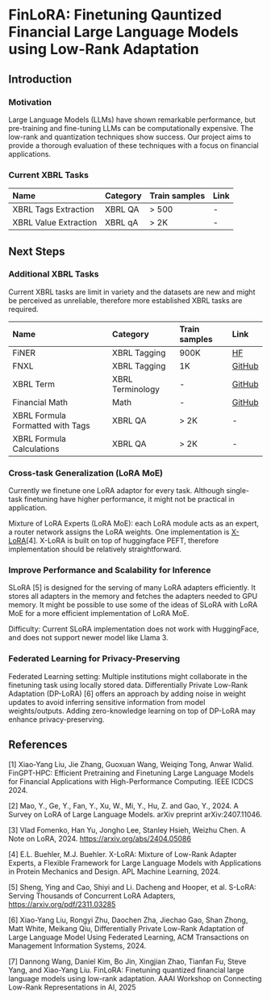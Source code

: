 # FinLoRA: Finetuning Qauntized Financial Large Language Models using Low-Rank Adaptation

## Introduction

### Motivation

Large Language Models (LLMs) have shown remarkable performance, but pre-training and fine-tuning LLMs can be
computationally expensive. The low-rank and quantization techniques show success. Our project aims to provide a thorough
evaluation of these techniques with a focus on financial applications.

### Current XBRL Tasks

| Name                  | Category | Train samples | Link |
|:----------------------|:---------|:--------------|:-----|
| XBRL Tags Extraction  | XBRL QA  | > 500         | -    |
| XBRL Value Extraction | XBRL qA  | > 2K          | -    |

## Next Steps

### Additional XBRL Tasks

Current XBRL tasks are limit in variety and the datasets are new and might be perceived as unreliable, therefore more
established XBRL tasks are required.

| Name                             | Category         | Train samples | Link                                                                                                                          |
|:---------------------------------|:-----------------|:--------------|:------------------------------------------------------------------------------------------------------------------------------|
| FiNER                            | XBRL Tagging     | 900K          | [HF](https://huggingface.co/datasets/nlpaueb/finer-139?row=16)                                                                |
| FNXL                             | XBRL Tagging     | 1K            | [GitHub](https://github.com/soummyaah/FNXL)                                                                                   |
| XBRL Term                        | XBRL Terminology | -             | [GitHub](https://github.com/KirkHan0920/XBRL-Agent/blob/main/Datasets/XBRL%20Terminology.xlsx)                                |
| Financial Math                   | Math             | -             | [GitHub](https://github.com/KirkHan0920/XBRL-Agent/blob/main/Datasets/formulas_with_explanations_with_questions_with_gt.xlsx) |
| XBRL Formula Formatted with Tags | XBRL QA          | > 2K          | -                                                                                                                             |
| XBRL Formula Calculations        | XBRL QA          | > 2K          | -                                                                                                                             |

### Cross-task Generalization (LoRA MoE)

Currently we finetune one LoRA adaptor for every task. Although single-task finetuning have higher performance, it might
not be practical in application.

Mixture of LoRA Experts (LoRA MoE): each LoRA module acts as an expert, a router network assigns the LoRA weights. One
implementation is [X-LoRA](https://arxiv.org/pdf/2402.07148)[4]. X-LoRA is built on top of huggingface PEFT, therefore
implementation should be relatively straightforward.

### Improve Performance and Scalability for Inference

SLoRA [5] is designed for the serving of many LoRA adapters efficiently. It stores all adapters in the memory and
fetches the adapters needed to GPU memory. It might be possible to use some of the ideas of SLoRA with LoRA MoE for a
more efficient implementation of LoRA MoE.

Difficulty: Current SLoRA implementation does not work with HuggingFace, and does not support newer model like Llama 3.

### Federated Learning for Privacy-Preserving

Federated Learning setting: Multiple institutions might collaborate in the finetuning task using locally stored data.
Differentially Private Low-Rank Adaptation (DP-LoRA) [6] offers an approach by adding noise in weight updates to avoid inferring sensitive information from model weights/outputs. Adding zero-knowledge learning on top of DP-LoRA may enhance privacy-preserving.

## References

[1] Xiao-Yang Liu, Jie Zhang, Guoxuan Wang, Weiqing Tong, Anwar Walid. FinGPT-HPC: Efficient Pretraining and Finetuning
Large Language Models for Financial Applications with High-Performance Computing. IEEE ICDCS 2024.

[2] Mao, Y., Ge, Y., Fan, Y., Xu, W., Mi, Y., Hu, Z. and Gao, Y., 2024. A Survey on LoRA of Large Language Models. arXiv
preprint arXiv:2407.11046.

[3] Vlad Fomenko, Han Yu, Jongho Lee, Stanley Hsieh, Weizhu Chen. A Note on LoRA, 2024. https://arxiv.org/abs/2404.05086

[4] E.L. Buehler, M.J. Buehler. X-LoRA: Mixture of Low-Rank Adapter Experts, a Flexible Framework for Large Language
Models with Applications in Protein Mechanics and Design. APL Machine Learning, 2024.

[5] Sheng, Ying and Cao, Shiyi and Li. Dacheng and Hooper, et al. S-LoRA: Serving Thousands of Concurrent LoRA
Adapters, https://arxiv.org/pdf/2311.03285

[6] Xiao-Yang Liu, Rongyi Zhu, Daochen Zha, Jiechao Gao, Shan Zhong, Matt White, Meikang Qiu, Differentially Private Low-Rank Adaptation of Large Language Model Using Federated
Learning, ACM Transactions on Management Information Systems, 2024.

[7] Dannong Wang, Daniel Kim, Bo Jin, Xingjian Zhao, Tianfan Fu, Steve Yang, and Xiao-Yang Liu. FinLoRA: Finetuning quantized financial large language models using low-rank adaptation. AAAI Workshop on Connecting Low-Rank Representations in AI, 2025
